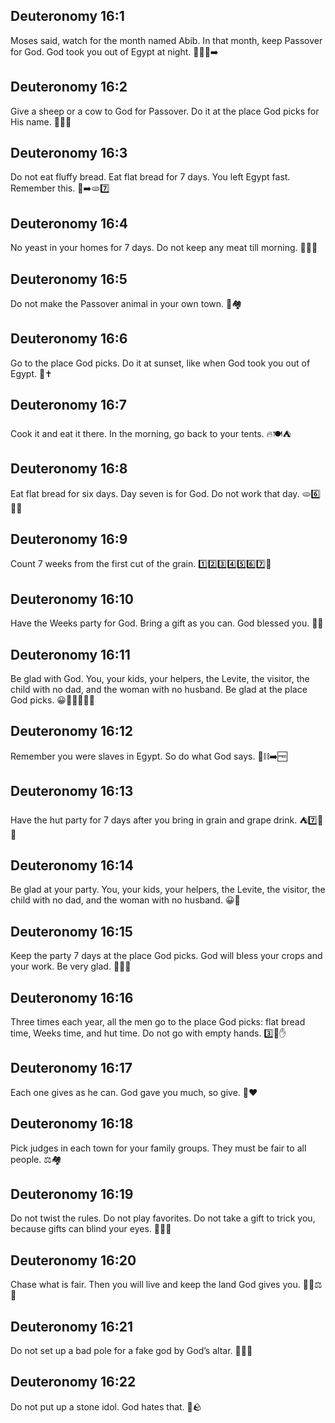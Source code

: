## Deuteronomy 16:1
Moses said, watch for the month named Abib. In that month, keep Passover for God. God took you out of Egypt at night. 🌙🚶‍♂️➡️
## Deuteronomy 16:2
Give a sheep or a cow to God for Passover. Do it at the place God picks for His name. 🐑🐄⛪
## Deuteronomy 16:3
Do not eat fluffy bread. Eat flat bread for 7 days. You left Egypt fast. Remember this. 🍞➡️🫓7️⃣
## Deuteronomy 16:4
No yeast in your homes for 7 days. Do not keep any meat till morning. 🚫🧁⏰
## Deuteronomy 16:5
Do not make the Passover animal in your own town. 🚫🏘️
## Deuteronomy 16:6
Go to the place God picks. Do it at sunset, like when God took you out of Egypt. 🌇✝️
## Deuteronomy 16:7
Cook it and eat it there. In the morning, go back to your tents. 🔥🍽️⛺
## Deuteronomy 16:8
Eat flat bread for six days. Day seven is for God. Do not work that day. 🫓6️⃣🙏🛑
## Deuteronomy 16:9
Count 7 weeks from the first cut of the grain. 1️⃣2️⃣3️⃣4️⃣5️⃣6️⃣7️⃣🌾
## Deuteronomy 16:10
Have the Weeks party for God. Bring a gift as you can. God blessed you. 🎉🎁
## Deuteronomy 16:11
Be glad with God. You, your kids, your helpers, the Levite, the visitor, the child with no dad, and the woman with no husband. Be glad at the place God picks. 😀👨‍👩‍👧‍👦🤝
## Deuteronomy 16:12
Remember you were slaves in Egypt. So do what God says. 🧠⛓️➡️🆓
## Deuteronomy 16:13
Have the hut party for 7 days after you bring in grain and grape drink. ⛺7️⃣🌾🍇
## Deuteronomy 16:14
Be glad at your party. You, your kids, your helpers, the Levite, the visitor, the child with no dad, and the woman with no husband. 😀🎊
## Deuteronomy 16:15
Keep the party 7 days at the place God picks. God will bless your crops and your work. Be very glad. 🌾👐😊
## Deuteronomy 16:16
Three times each year, all the men go to the place God picks: flat bread time, Weeks time, and hut time. Do not go with empty hands. 3️⃣🧳✋
## Deuteronomy 16:17
Each one gives as he can. God gave you much, so give. 🎁❤️
## Deuteronomy 16:18
Pick judges in each town for your family groups. They must be fair to all people. ⚖️🏘️
## Deuteronomy 16:19
Do not twist the rules. Do not play favorites. Do not take a gift to trick you, because gifts can blind your eyes. 🚫🎁🙈
## Deuteronomy 16:20
Chase what is fair. Then you will live and keep the land God gives you. 🏃‍♂️⚖️🌳
## Deuteronomy 16:21
Do not set up a bad pole for a fake god by God’s altar. 🚫🗿⛪
## Deuteronomy 16:22
Do not put up a stone idol. God hates that. 🚫🪨
